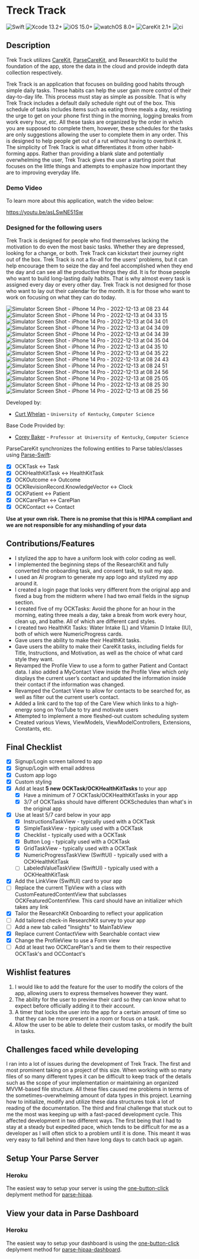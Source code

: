 <!--
Name of your final project
-->
# Treck Track
![Swift](https://img.shields.io/badge/swift-5.5-brightgreen.svg) ![Xcode 13.2+](https://img.shields.io/badge/xcode-13.2%2B-blue.svg) ![iOS 15.0+](https://img.shields.io/badge/iOS-15.0%2B-blue.svg) ![watchOS 8.0+](https://img.shields.io/badge/watchOS-8.0%2B-blue.svg) ![CareKit 2.1+](https://img.shields.io/badge/CareKit-2.1%2B-red.svg) ![ci](https://github.com/netreconlab/CareKitSample-ParseCareKit/workflows/ci/badge.svg?branch=main)

## Description
<!--
Give a short description on what your project accomplishes and what tools is uses. Basically, what problems does it solve and why it's different from other apps in the app store.
-->
Trek Track utilizes [CareKit](https://github.com/carekit-apple/CareKit), [ParseCareKit](https://github.com/netreconlab/ParseCareKit), and ResearchKit to build the foundation of the app, store the data in the cloud and provide indepth data collection respectively.

Trek Track is an application that focuses on building good habits through simple daily tasks. These habits can help the user gain more control of their day-to-day life. This process must stay as simple as possible. That is why Trek Track includes a default daily schedule right out of the box. This schedule of tasks includes items such as eating three meals a day, resisting the urge to get on your phone first thing in the morning, logging breaks from work every hour, etc. All these tasks are organized by the order in which you are supposed to complete them, however, these schedules for the tasks are only suggestions allowing the user to complete them in any order. This is designed to help people get out of a rut without having to overthink it. The simplicity of Trek Track is what differentiates it from other habit-forming apps. Rather than providing a blank slate and potentially overwhelming the user, Trek Track gives the user a starting point that focuses on the little things and attempts to emphasize how important they are to improving everyday life.

### Demo Video
<!--
Add the public link to your YouTube or video posted elsewhere.
-->
To learn more about this application, watch the video below:

https://youtu.be/asLSwNE51Sw

### Designed for the following users
<!--
Describe the types of users your app is designed for and who will benefit from your app.
-->
Trek Track is designed for people who find themselves lacking the motivation to do even the most basic tasks. Whether they are depressed, looking for a change, or both. Trek Track can kickstart their journey right out of the box. Trek Track is not a fix-all for the users' problems, but it can help encourage them to seize the day and feel accomplished when they end the day and can see all the productive things they did. It is for those people who want to build long-lasting daily habits. That is why almost every task is assigned every day or every other day. Trek Track is not designed for those who want to lay out their calendar for the month. It is for those who want to work on focusing on what they can do today.
<!--
In addition, you can drop screenshots directly into your README file to add them to your README. Take these from your presentations.
-->
![Simulator Screen Shot - iPhone 14 Pro - 2022-12-13 at 08 23 44](https://user-images.githubusercontent.com/85813299/207330761-ce457420-4f1d-4c02-98a4-e2a15d48b829.png)
![Simulator Screen Shot - iPhone 14 Pro - 2022-12-13 at 04 33 15](https://user-images.githubusercontent.com/85813299/207328689-33e5d46f-250d-4da3-83ca-4dbc9b2e5b29.png)
![Simulator Screen Shot - iPhone 14 Pro - 2022-12-13 at 04 34 01](https://user-images.githubusercontent.com/85813299/207328712-5fc64615-6ea1-45d8-9629-b6820d1d7dcc.png)
![Simulator Screen Shot - iPhone 14 Pro - 2022-12-13 at 04 34 09](https://user-images.githubusercontent.com/85813299/207328731-fb018526-0359-4358-84ae-c093d740aa72.png)
![Simulator Screen Shot - iPhone 14 Pro - 2022-12-13 at 04 34 39](https://user-images.githubusercontent.com/85813299/207328905-88214503-db11-472c-8da0-e67b9220bfcb.png)
![Simulator Screen Shot - iPhone 14 Pro - 2022-12-13 at 04 35 04](https://user-images.githubusercontent.com/85813299/207329059-df76b06b-b859-4d5d-b571-c249a4d33bdc.png)
![Simulator Screen Shot - iPhone 14 Pro - 2022-12-13 at 04 35 10](https://user-images.githubusercontent.com/85813299/207329109-02117d2e-7609-422d-afcd-e802ab645b7e.png)
![Simulator Screen Shot - iPhone 14 Pro - 2022-12-13 at 04 35 22](https://user-images.githubusercontent.com/85813299/207329147-fbaab9a0-4f97-40d1-b42a-55353d0f650e.png)
![Simulator Screen Shot - iPhone 14 Pro - 2022-12-13 at 08 24 43](https://user-images.githubusercontent.com/85813299/207332002-8235ab75-d630-4f51-b039-ea6e9847bf11.png)
![Simulator Screen Shot - iPhone 14 Pro - 2022-12-13 at 08 24 51](https://user-images.githubusercontent.com/85813299/207332048-63331aea-b044-4f71-93f3-0a557a9d58c1.png)
![Simulator Screen Shot - iPhone 14 Pro - 2022-12-13 at 08 24 56](https://user-images.githubusercontent.com/85813299/207332076-c9c607cd-3924-486e-9df9-3df28d23c351.png)
![Simulator Screen Shot - iPhone 14 Pro - 2022-12-13 at 08 25 05](https://user-images.githubusercontent.com/85813299/207332113-a9aae716-33fc-4f6c-8f57-b6d04952053a.png)
![Simulator Screen Shot - iPhone 14 Pro - 2022-12-13 at 08 25 30](https://user-images.githubusercontent.com/85813299/207332137-876c8d78-c737-4721-a813-2544cec523ae.png)
![Simulator Screen Shot - iPhone 14 Pro - 2022-12-13 at 08 25 56](https://user-images.githubusercontent.com/85813299/207332183-a9d463f2-0f66-42e9-962a-d554bca012f4.png)

<!--
List all of the members who developed the project and
link to each members respective GitHub profile
-->
Developed by: 
- [Curt Whelan](https://github.com/curtawhelan) - `University of Kentucky`, `Computer Science`

Base Code Provided by:
- [Corey Baker](https://github.com/cbaker6) - `Professor at University of Kentucky`, `Computer Science`

ParseCareKit synchronizes the following entities to Parse tables/classes using [Parse-Swift](https://github.com/parse-community/Parse-Swift):

- [x] OCKTask <-> Task
- [x] OCKHealthKitTask <-> HealthKitTask 
- [x] OCKOutcome <-> Outcome
- [x] OCKRevisionRecord.KnowledgeVector <-> Clock
- [x] OCKPatient <-> Patient
- [x] OCKCarePlan <-> CarePlan
- [x] OCKContact <-> Contact

**Use at your own risk. There is no promise that this is HIPAA compliant and we are not responsible for any mishandling of your data**

<!--
What features were added by you, this should be descriptions of features added from the [Code](https://uk.instructure.com/courses/2030626/assignments/11151475) and [Demo](https://uk.instructure.com/courses/2030626/assignments/11151413) parts of the final. Feel free to add any figures that may help describe a feature. Note that there should be information here about how the OCKTask/OCKHealthTask's and OCKCarePlan's you added pertain to your app.
-->
## Contributions/Features
- I stylized the app to have a uniform look with color coding as well.
- I implemented the beginning steps of the ResearchKit and fully converted the onboarding task, and consent task, to suit my app.
- I used an AI program to generate my app logo and stylized my app around it.
- I created a login page that looks very different from the original app and fixed a bug from the midterm where I had two email fields in the signup section.
- I created five of my OCKTasks: Avoid the phone for an hour in the morning, eating three meals a day, take a break from work every hour, clean up, and bathe. All of which are different card styles.
- I created two HealthKit Tasks: Water Intake (L) and Vitamin D Intake (IU), both of which were NumericProgress cards.
- Gave users the ability to make their HealthKit tasks.
- Gave users the ability to make their CareKit tasks, including fields for Title, Instructions, and Motivation, as well as the choice of what card style they want.
- Revamped the Profile View to use a form to gather Patient and Contact data. I also added a MyContact View inside the Profile View which only displays the current user’s contact and updated the information inside their contact if the information was changed.
- Revamped the Contact View to allow for contacts to be searched for, as well as filter out the current user’s contact.
- Added a link card to the top of the Care View which links to a high-energy song on YouTube to try and motivate users
- Attempted to implement a more fleshed-out custom scheduling system
- Created various Views, ViewModels, ViewModelControllers, Extensions, Constants, etc.
## Final Checklist
<!--
This is from the checkist from the final [Code](https://uk.instructure.com/courses/2030626/assignments/11151475). You should mark completed items with an x and leave non-completed items empty
-->
- [x] Signup/Login screen tailored to app
- [x] Signup/Login with email address
- [x] Custom app logo
- [x] Custom styling
- [x] Add at least **5 new OCKTask/OCKHealthKitTasks** to your app
  - [x] Have a minimum of 7 OCKTask/OCKHealthKitTasks in your app
  - [x] 3/7 of OCKTasks should have different OCKSchedules than what's in the original app
- [x] Use at least 5/7 card below in your app
  - [x] InstructionsTaskView - typically used with a OCKTask
  - [x] SimpleTaskView - typically used with a OCKTask
  - [x] Checklist - typically used with a OCKTask
  - [x] Button Log - typically used with a OCKTask
  - [x] GridTaskView - typically used with a OCKTask
  - [x] NumericProgressTaskView (SwiftUI) - typically used with a OCKHealthKitTask
  - [ ] LabeledValueTaskView (SwiftUI) - typically used with a OCKHealthKitTask
- [x] Add the LinkView (SwiftUI) card to your app
- [ ] Replace the current TipView with a class with CustomFeaturedContentView that subclasses OCKFeaturedContentView. This card should have an initializer which takes any link
- [x] Tailor the ResearchKit Onboarding to reflect your application
- [ ] Add tailored check-in ResearchKit survey to your app
- [ ] Add a new tab called "Insights" to MainTabView
- [x] Replace current ContactView with Searchable contact view
- [x] Change the ProfileView to use a Form view
- [ ] Add at least two OCKCarePlan's and tie them to their respective OCKTask's and OCContact's 

## Wishlist features
<!--
Describe at least 3 features you want to add in the future before releasing your app in the app-store
-->
1. I would like to add the feature for the user to modify the colors of the app, allowing users to express themselves however they want.
2. The ability for the user to preview their card so they can know what to expect before officially adding it to their account.
3. A timer that locks the user into the app for a certain amount of time so that they can be more present in a room or focus on a task.
4. Allow the user to be able to delete their custom tasks, or modify the built in tasks.

## Challenges faced while developing
<!--
Describe any challenges you faced with learning Swift, your baseline app, or adding features. You can describe how you overcame them.
-->
I ran into a lot of issues during the development of Trek Track. The first and most prominent taking on a project of this size. When working with so many files of so many different types it can be difficult to keep track of the details such as the scope of your implementation or maintaining an organized MVVM-based file structure. All these files caused me problems in terms of the sometimes-overwhelming amount of data types in this project. Learning how to initialize, modify and utilize these data structures took a lot of reading of the documentation. The third and final challenge that stuck out to me the most was keeping up with a fast-paced development cycle. This affected development in two different ways. The first being that I had to stay at a steady but expedited pace, which tends to be difficult for me as a developer as I will often stick to a problem until it is done. This meant it was very easy to fall behind and then have long days to catch back up again.

## Setup Your Parse Server

### Heroku
The easiest way to setup your server is using the [one-button-click](https://github.com/netreconlab/parse-hipaa#heroku) deplyment method for [parse-hipaa](https://github.com/netreconlab/parse-hipaa).


## View your data in Parse Dashboard

### Heroku
The easiest way to setup your dashboard is using the [one-button-click](https://github.com/netreconlab/parse-hipaa-dashboard#heroku) deplyment method for [parse-hipaa-dashboard](https://github.com/netreconlab/parse-hipaa-dashboard).
